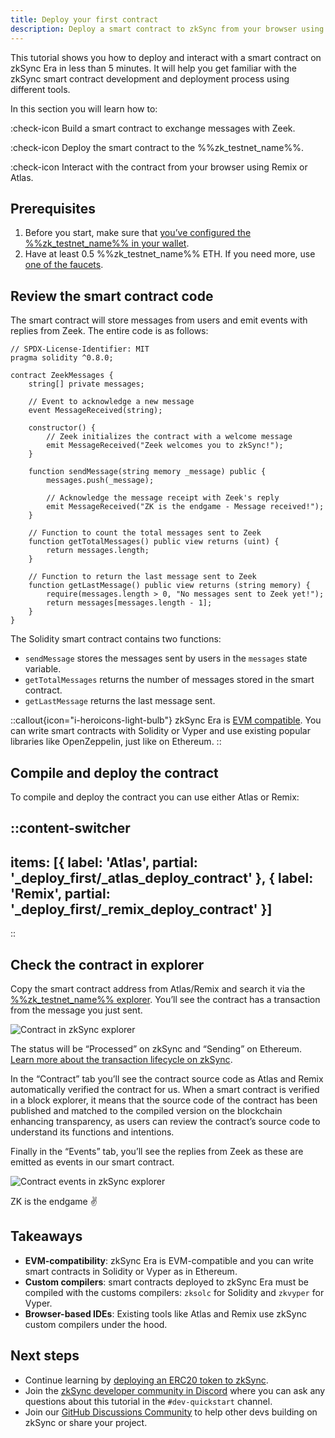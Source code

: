 ```yaml
---
title: Deploy your first contract
description: Deploy a smart contract to zkSync from your browser using Remix or Atlas in under 5 minutes
---
```


This tutorial shows you how to deploy and interact with a smart contract on zkSync Era in less than 5 minutes.
It will help you get familiar with the zkSync smart contract development and deployment process using different tools.

In this section you will learn how to:

:check-icon Build a smart contract to exchange messages with Zeek.

:check-icon Deploy the smart contract to the %%zk_testnet_name%%.

:check-icon Interact with the contract from your browser using Remix or Atlas.

## Prerequisites

1. Before you start, make sure that
[you’ve configured the %%zk_testnet_name%% in your wallet](/build/connect-to-zksync).
2. Have at least 0.5 %%zk_testnet_name%% ETH. If you need more, use [one of the faucets](/ecosystem/network-faucets).

## Review the smart contract code

The smart contract will store messages from users and emit events with replies from Zeek.
The entire code is as follows:

```solidity
// SPDX-License-Identifier: MIT
pragma solidity ^0.8.0;

contract ZeekMessages {
    string[] private messages;

    // Event to acknowledge a new message
    event MessageReceived(string);

    constructor() {
        // Zeek initializes the contract with a welcome message
        emit MessageReceived("Zeek welcomes you to zkSync!");
    }

    function sendMessage(string memory _message) public {
        messages.push(_message);

        // Acknowledge the message receipt with Zeek's reply
        emit MessageReceived("ZK is the endgame - Message received!");
    }

    // Function to count the total messages sent to Zeek
    function getTotalMessages() public view returns (uint) {
        return messages.length;
    }

    // Function to return the last message sent to Zeek
    function getLastMessage() public view returns (string memory) {
        require(messages.length > 0, "No messages sent to Zeek yet!");
        return messages[messages.length - 1];
    }
}

```

The Solidity smart contract contains two functions:

- `sendMessage` stores the messages sent by users in the `messages` state variable.
- `getTotalMessages` returns the number of messages stored in the smart contract.
- `getLastMessage` returns the last message sent.

::callout{icon="i-heroicons-light-bulb"}
zkSync Era is [EVM compatible](/build/resources/glossary#evm-compatible).
You can write smart contracts with Solidity or Vyper and use existing popular libraries like OpenZeppelin, just like on Ethereum.
::

## Compile and deploy the contract

To compile and deploy the contract you can use either Atlas or Remix:

::content-switcher
---
items: [{
  label: 'Atlas',
  partial: '_deploy_first/_atlas_deploy_contract'
}, {
  label: 'Remix',
  partial: '_deploy_first/_remix_deploy_contract'
}]
---
::

## Check the contract in explorer

Copy the smart contract address from Atlas/Remix and search it via the [%%zk_testnet_name%%
explorer](%%zk_testnet_block_explorer_url%%). You’ll see the contract has a transaction from the message you just sent.

![Contract in zkSync explorer](/images/101-quickstart/101-contract-deployed.png)

The status will be “Processed” on zkSync and “Sending” on Ethereum. [Learn more about the transaction lifecycle on zkSync](/zk-stack/concepts/transaction-lifecycle).

In the “Contract” tab you’ll see the contract source code as Atlas and Remix automatically verified the contract for us.
When a smart contract is verified in a block explorer, it means that the source code of the contract has been published
and matched to the compiled version on the blockchain enhancing transparency, as users can review the contract’s source
code to understand its functions and intentions.

Finally in the “Events” tab, you’ll see the replies from Zeek as these are emitted as events in our smart contract.

![Contract events in zkSync explorer](/images/101-quickstart/101-contract-events.png)

ZK is the endgame ✌️

## Takeaways

- **EVM-compatibility**: zkSync Era is EVM-compatible and you can write smart contracts in Solidity or Vyper as in
  Ethereum.
- **Custom compilers**: smart contracts deployed to zkSync Era must be compiled with the customs compilers: `zksolc` for
  Solidity and `zkvyper` for Vyper.
- **Browser-based IDEs**: Existing tools like Atlas and Remix use zkSync custom compilers under the hood.

## Next steps

- Continue learning by [deploying an ERC20 token to zkSync](/build/quick-start/erc20-token).
- Join the [zkSync developer community in Discord](https://join.zksync.dev/) where you can ask any questions about this
 tutorial in the `#dev-quickstart` channel.
- Join our [GitHub Discussions Community](%%zk_git_repo_zksync-developers%%/discussions/) to
  help other devs building on zkSync or share your project.
